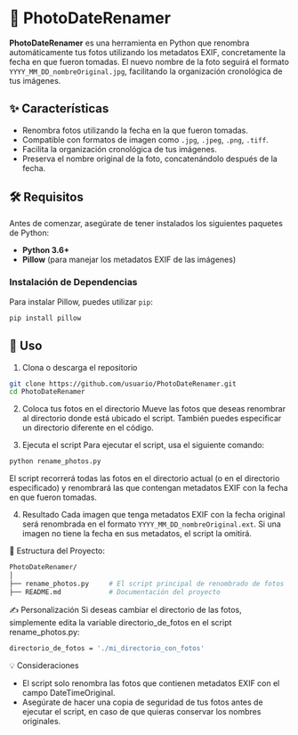# 📸 PhotoDateRenamer

**PhotoDateRenamer** es una herramienta en Python que renombra automáticamente tus fotos utilizando los metadatos EXIF, concretamente la fecha en que fueron tomadas. El nuevo nombre de la foto seguirá el formato `YYYY_MM_DD_nombreOriginal.jpg`, facilitando la organización cronológica de tus imágenes.

## ✨ Características

- Renombra fotos utilizando la fecha en la que fueron tomadas.
- Compatible con formatos de imagen como `.jpg`, `.jpeg`, `.png`, `.tiff`.
- Facilita la organización cronológica de tus imágenes.
- Preserva el nombre original de la foto, concatenándolo después de la fecha.

## 🛠️ Requisitos

Antes de comenzar, asegúrate de tener instalados los siguientes paquetes de Python:

- **Python 3.6+**
- **Pillow** (para manejar los metadatos EXIF de las imágenes)

### Instalación de Dependencias

Para instalar Pillow, puedes utilizar `pip`:

```bash
pip install pillow
```

## 🚀 Uso
1. Clona o descarga el repositorio
```bash
git clone https://github.com/usuario/PhotoDateRenamer.git
cd PhotoDateRenamer
```
2. Coloca tus fotos en el directorio
Mueve las fotos que deseas renombrar al directorio donde está ubicado el script. También puedes especificar un directorio diferente en el código.

3. Ejecuta el script
Para ejecutar el script, usa el siguiente comando:
```bash
python rename_photos.py
```
El script recorrerá todas las fotos en el directorio actual (o en el directorio especificado) y renombrará las que contengan metadatos EXIF con la fecha en que fueron tomadas.

4. Resultado
Cada imagen que tenga metadatos EXIF con la fecha original será renombrada en el formato `YYYY_MM_DD_nombreOriginal.ext`. Si una imagen no tiene la fecha en sus metadatos, el script la omitirá.

📂 Estructura del Proyecto:
```bash
PhotoDateRenamer/
│
├── rename_photos.py     # El script principal de renombrado de fotos
├── README.md            # Documentación del proyecto
```
✍️ Personalización
Si deseas cambiar el directorio de las fotos, simplemente edita la variable directorio_de_fotos en el script rename_photos.py:
```bash
directorio_de_fotos = './mi_directorio_con_fotos'
```
💡 Consideraciones
- El script solo renombra las fotos que contienen metadatos EXIF con el campo DateTimeOriginal.
- Asegúrate de hacer una copia de seguridad de tus fotos antes de ejecutar el script, en caso de que quieras conservar los nombres originales.






